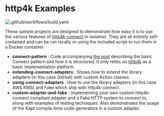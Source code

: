 # http4k Examples

![.github/workflows/build.yaml](https://github.com/http4k/http4k-connect-examples/workflows/.github/workflows/build.yaml/badge.svg)

These sample projects are designed to demonstrate how easy it is to use the various features of [http4k-connect](https://github.com/http4k/http4k-connect) in isolation. They are all entirely self-contained and can be run locally or using the included script to run them in a Docker container.

- **connect-pattern** : Code accompanying [the post](https://dentondav.id/posts/2021/02/smash-your-adapter-monolith) describing the basic Connect pattern and how it is structured. It only relies on [http4k](https://http4k.org) as a basic implementation platform.
- **extending-connect-adapters** : Shows how to extend the library adapters (in this case GitHub) with custom Action classes.
- **using-connect-adapters** : How to use the library adapters (in this case AWS KMS) and Fake which ship with http4k-connect.
- **custom-adapter-and-fake** : Implementing your own custom http4k-connect compliant adapter and a Fake HTTP system to connect to, along with examples of testing techniques. Also demonstrates the usage of the Kapt compile-time code-generators in a custom adapter.

